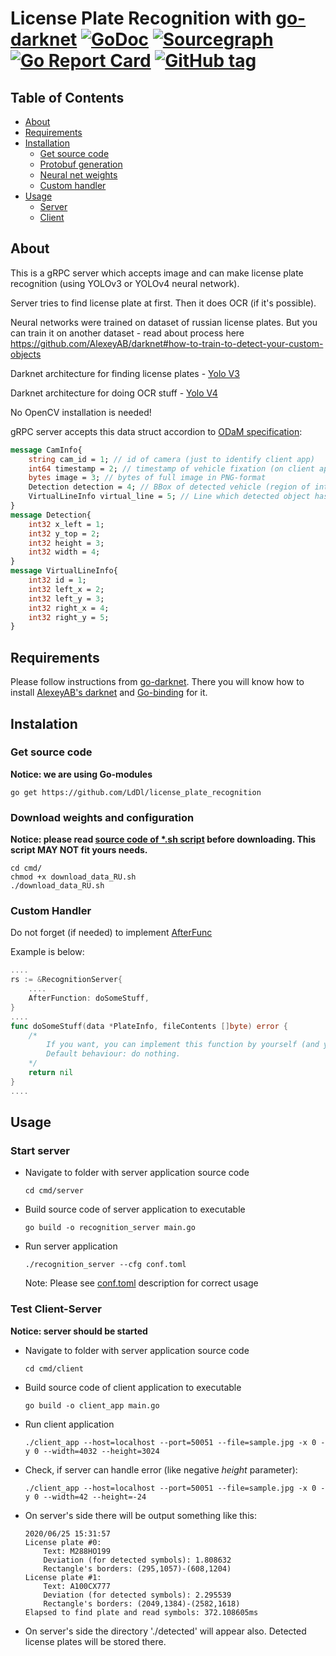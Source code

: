 # License Plate Recognition with [go-darknet](https://github.com/LdDl/go-darknet) [![GoDoc](https://godoc.org/github.com/LdDl/license_plate_recognition?status.svg)](https://godoc.org/github.com/LdDl/license_plate_recognition) [![Sourcegraph](https://sourcegraph.com/github.com/LdDl/license_plate_recognition/-/badge.svg)](https://sourcegraph.com/github.com/LdDl/license_plate_recognition?badge) [![Go Report Card](https://goreportcard.com/badge/github.com/LdDl/license_plate_recognition)](https://goreportcard.com/report/github.com/LdDl/license_plate_recognition) [![GitHub tag](https://img.shields.io/github/tag/LdDl/license_plate_recognition.svg)](https://github.com/LdDl/license_plate_recognition/releases)

## Table of Contents

- [About](#about)
- [Requirements](#requirements)
- [Installation](#installation)
    - [Get source code](#get-source-code)
    - [Protobuf generation](#generate-protobuf-*.go-files-for-Go-server-and-Go-client)
    - [Neural net weights](#download-weights-and-configuration)
    - [Custom handler](#custom-handler)
- [Usage](#usage)
    - [Server](#start-server)
    - [Client](#test-client-server)


## About
This is a gRPC server which accepts image and can make license plate recognition (using YOLOv3 or YOLOv4 neural network).

Server tries to find license plate at first. Then it does OCR (if it's possible).

Neural networks were trained on dataset of russian license plates. But you can train it on another dataset - read about process here https://github.com/AlexeyAB/darknet#how-to-train-to-detect-your-custom-objects

Darknet architecture for finding license plates - [Yolo V3](https://arxiv.org/abs/1804.02767)

Darknet architecture for doing OCR stuff - [Yolo V4](https://arxiv.org/abs/2004.10934)

No OpenCV installation is needed!

gRPC server accepts this data struct accordion to [ODaM specification](https://github.com/LdDl/odam/blob/master/yolo_grpc.proto):
```protobuf
message CamInfo{
    string cam_id = 1; // id of camera (just to identify client app)
    int64 timestamp = 2; // timestamp of vehicle fixation (on client app)
    bytes image = 3; // bytes of full image in PNG-format
    Detection detection = 4; // BBox of detected vehicle (region of interest where License Plate Recognition is needed)
    VirtualLineInfo virtual_line = 5; // Line which detected object has been crossed (not necessary field, but helpfull for real-time detection on road traffic)
}
message Detection{
    int32 x_left = 1;
    int32 y_top = 2;
    int32 height = 3;
    int32 width = 4;
}
message VirtualLineInfo{
    int32 id = 1;
    int32 left_x = 2;
    int32 left_y = 3;
    int32 right_x = 4;
    int32 right_y = 5;
}
```

## Requirements
Please follow instructions from [go-darknet](https://github.com/LdDl/go-darknet#go-darknet-go-bindings-for-darknet). There you will know how to install [AlexeyAB's darknet](https://github.com/AlexeyAB/darknet) and [Go-binding](https://github.com/LdDl/go-darknet) for it.

## Instalation

### Get source code
**Notice: we are using Go-modules**
```shell
go get https://github.com/LdDl/license_plate_recognition
```

### Download weights and configuration
**Notice: please read [source code of *.sh script](cmd/download_data_RU.sh) before downloading. This script MAY NOT fit yours needs.**
```shell
cd cmd/
chmod +x download_data_RU.sh
./download_data_RU.sh
```

### Custom Handler
Do not forget (if needed) to implement [AfterFunc](https://github.com/LdDl/license_plate_recognition/blob/master/cmd/server/main.go#L93)

Example is below:
```go
....
rs := &RecognitionServer{
    ....
    AfterFunction: doSomeStuff,
}
....
func doSomeStuff(data *PlateInfo, fileContents []byte) error {
	/*
		If you want, you can implement this function by yourself (and you can wrap this function also)
		Default behaviour: do nothing.
	*/
	return nil
}
....
```

## Usage
### Start server
* Navigate to folder with server application source code
    ```shell
    cd cmd/server
    ```
* Build source code of server application to executable
    ```shell
    go build -o recognition_server main.go
    ```
* Run server application
    ```shell
    ./recognition_server --cfg conf.toml
    ```
    Note: Please see [conf.toml](cmd/server/conf.toml) description for correct usage

### Test Client-Server
**Notice: server should be started**
* Navigate to folder with server application source code
    ```shell
    cd cmd/client
    ```
* Build source code of client application to executable
    ```shell
    go build -o client_app main.go
    ```
* Run client application
    ```shell
    ./client_app --host=localhost --port=50051 --file=sample.jpg -x 0 -y 0 --width=4032 --height=3024
    ```

* Check, if server can handle error (like negative _height_ parameter):
    ```shell
    ./client_app --host=localhost --port=50051 --file=sample.jpg -x 0 -y 0 --width=42 --height=-24
    ```

* On server's side there will be output something like this:
    ```shell
    2020/06/25 15:31:57
    License plate #0:
        Text: M288HO199
        Deviation (for detected symbols): 1.808632
        Rectangle's borders: (295,1057)-(608,1204)
    License plate #1:
        Text: A100CX777
        Deviation (for detected symbols): 2.295539
        Rectangle's borders: (2049,1384)-(2582,1618)
    Elapsed to find plate and read symbols: 372.108605ms
    ```
* On server's side the directory './detected' will appear also. Detected license plates will be stored there.

